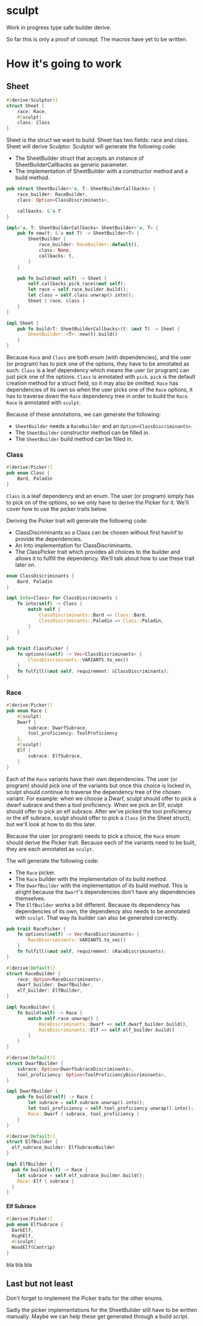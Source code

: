 # sculpt

Work in progress type safe builder derive.

So far this is only a proof of concept. The macros have yet to be written.

# How it's going to work

## Sheet

```rust
#[derive(Sculptor)]
struct Sheet {
    race: Race,
    #[sculpt]
    class: Class
}
```

Sheet is the struct we want to build. Sheet has two fields: race and class. Sheet will derive Sculptor. Sculptor will 
generate the following code:

- The SheetBuilder struct that accepts an instance of SheetBuilderCallbacks as generic parameter.
- The implementation of SheetBuilder with a constructor method and a build method.

```rust
pub struct SheetBuilder<'a, T: SheetBuilderCallbacks> {
    race_builder: RaceBuilder,
    class: Option<ClassDiscriminants>,

    callbacks: &'a T
}

impl<'a, T: SheetBuilderCallbacks> SheetBuilder<'a, T> {
    pub fn new(t: &'a mut T) -> SheetBuilder<T> {
        SheetBuilder {
            race_builder: RaceBuilder::default(),
            class: None,
            callbacks: t,
        }
    }

    pub fn build(mut self) -> Sheet {
        self.callbacks.pick_race(&mut self);
        let race = self.race_builder.build();
        let class = self.class.unwrap().into();
        Sheet { race, class }
    }
}

impl Sheet {
    pub fn build<T: SheetBuilderCallbacks>(t: &mut T) -> Sheet {
        SheetBuilder::<T>::new(t).build()
    }
}
```

Because `Race` and `Class` are both enum (with dependencies), and the user (or program) has to pick one of the options, 
they have to be annotated as such. `Class` is a leaf dependency which means the user (or program) can just pick one of 
the options. `Class` is annotated with `pick`. `pick` is the default creation method for a struct field, so it may also 
be omitted. `Race` has dependencies of its own so when the user picks one of the `Race` options, it has to traverse 
down the `Race` dependency tree in order to build the `Race`. `Race` is annotated with `sculpt`.

Because of these annotations, we can generate the following: 

- `SheetBuilder` needs a `RaceBuilder` and an `Option<ClassDiscriminants>`.
- The `SheetBuilder` constructor method can be filled in.
- The `SheetBuilder` build method can be filled in.

### Class

```rust
#[derive(Picker)]
pub enum Class {
    Bard, Paladin
}
```

`Class` is a leaf dependency and an enum. The user (or program) simply has to pick on of the options, so we only have 
to derive the Picker for it. We'll cover how to use the picker traits below.

Deriving the Picker trait will generate the following code:

- ClassDiscriminants so a Class can be chosen without first havinf to provide the dependencies.
- An Into<Class> implementation for ClassDiscriminants.
- The ClassPicker trait which provides all choices to the builder and allows it to fulfill the dependency. We'll talk 
  about how to use these trait later on.

```rust
enum ClassDiscriminants {
    Bard, Paladin    
}

impl Into<Class> for ClassDiscriminants {
    fn into(self) -> Class {
        match self {
            ClassDiscriminants::Bard => Class::Bard,
            ClassDiscriminants::Paladin => Class::Paladin,
        }
    }
}

pub trait ClassPicker {
    fn options(&self) -> Vec<ClassDiscriminants> {
        ClassDiscriminants::VARIANTS.to_vec()
    }
    fn fulfill(&mut self, requirement: &ClassDiscriminants);
}
```

### Race

```rust
#[derive(Picker)]
pub enum Race {
    #[sculpt]
    Dwarf {
        subrace: DwarfSubrace,
        tool_proficiency: ToolProficiency
    },
    #[sculpt]
    Elf {
        subrace: ElfSubrace,
    }
}
```

Each of the `Race` variants have their own dependencies. The user (or program) should pick one of the variants but once 
this choice is locked in, sculpt should continue to traverse the dependency tree of the chosen variant. For example:
when we choose a Dwarf, sculpt should offer to pick a dwarf subrace and then a tool proficiency. When we pick an Elf,
sculpt should offer to pick an elf subrace. After we've picked the tool proficiency or the elf subrace, sculpt should
offer to pick a `Class` (in the Sheet struct), but we'll look at how to do this later.

Because the user (or program) needs to pick a choice, the `Race` enum should derive the Picker trait.
Because each of the variants need to be built, they are each annotated as `sculpt`.

The will generate the following code:

- The `Race` picker.
- The `Race` builder with the implementation of its build method.
- The `DwarfBuilder` with the implementation of its build method. This is alright because the `Dwarf`'s dependencies 
  don't have any dependencies themselves.
- The `ElfBuilder` works a bit different. Because its dependency has dependencies of its own, the dependency also needs 
  to be annotated with `sculpt`. That way its builder can also be generated correctly.

```rust
pub trait RacePicker {
    fn options(&self) -> Vec<RaceDiscriminants> {
        RaceDiscriminants::VARIANTS.to_vec()
    }
    fn fulfill(&mut self, requirement: &RaceDiscriminants);
}

#[derive(Default)]
struct RaceBuilder {
    race: Option<RaceDiscriminants>,
    dwarf_builder: DwarfBuilder,
    elf_builder: ElfBuilder,
}

impl RaceBuilder {
    fn build(self) -> Race {
        match self.race.unwrap() {
            RaceDiscriminants::Dwarf => self.dwarf_builder.build(),
            RaceDiscriminants::Elf => self.elf_builder.build()
        }
    }
}

#[derive(Default)]
struct DwarfBuilder {
    subrace: Option<DwarfSubraceDiscriminants>,
    tool_proficiency: Option<ToolProficiencyDiscriminants>,
}

impl DwarfBuilder {
    pub fn build(self) -> Race {
        let subrace = self.subrace.unwrap().into();
        let tool_proficiency = self.tool_proficiency.unwrap().into();
        Race::Dwarf { subrace, tool_proficiency }
    }
}

#[derive(Default)]
struct ElfBuilder {
  elf_subrace_builder: ElfSubraceBuilder
}

impl ElfBuilder {
  pub fn build(self) -> Race {
    let subrace = self.elf_subrace_builder.build();
    Race::Elf { subrace }
  }
}
```

#### Elf Subrace

```rust
#[derive(Picker)]
pub enum ElfSubrace {
  DarkElf, 
  HighElf, 
  #[sculpt]
  WoodElf(Cantrip)
}
```

bla bla bla

## Last but not least

Don't forget to implement the Picker traits for the other enums.

Sadly the picker implementations for the SheetBuilder still have to be written manually.
Maybe we can help these get generated through a build script.

